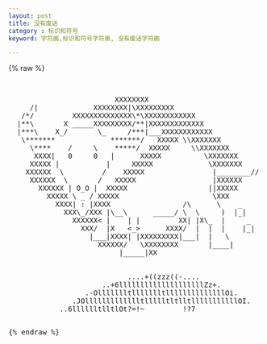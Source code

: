 ```yaml
---
layout: post
title: 没有废话
category : 标识和符号
keyword: 字符画,标识和符号字符画, 没有废话字符画

---
```

{% raw %}
<pre>


                         XXXXXXXX
     /|             XXXXXXXX|\XXXXXXXXX
   /*/         XXXXXXXXXXXXXX\*\XXXXXXXXXXXX
  |**\       X _____XXXXXXXXX/**|XXXXXXXXXXXXX
  |***\    X_/       \_     /***|___XXXXXXXXXXXX
   \*******             *******/   XXXXX \\XXXXXXX
     \****    /     \    *****/  XXXXX     \\XXXXXXX
      XXXX|   0     0   |      XXXXX          \XXXXXXX
     XXXXX |           |     XXXXX             \XXXXXXX
    XXXXXX  \         /    XXXXX                |________//
     XXXXXX  \       /   XXXXX                  |XXXXXX
       XXXXXX | O_O |  XXXXX                   ||XXXXX
         XXXXX \ _ / XXXXX                      \XXX
           XXXX| : |XXXX                 /\      \    _
             XXX\_/XXX |\__\      _____/ \  \     )  |_|
               XXXXXX< |    | |         XX| |X\_  |     _
                 XXX/  |X   <_>      XXXX/  |  |  |    |_|
                   |___|XXXX| |XXXXXXXXX|___|  |   \
                     XXXXXX/   \XXXXXXXX       |____|
                          |_____|XX


                            ....+((zzz((-....
                      ..+6llllllllllllllllllllZz+.
                  .-OllllllltllllllltllllllllllllllOi.
               .JOllllllllllllltllllltltlltlllllllllllOI.
            ..6lllllltlltlOt?=!~         !?7<OOllllllllllwi.
          .(OlllllllllOv7`                      ?1ylltlllllO6.
         .OlllllllltO=                             ?COlllllllOn.
       .Sllllllltlln.                                 7ylllllllv+
      .Olllltlllllllvi                                  ?slltllltn
     Jllltlllltlltllllvi                                  TOllllllG.
    Jlllllltu= TOlllllllZ<            .                  c .sltllllw.
   .lltllltv`   .4OlllllllZ<          (                  b  .kllltllG
  .OlllltOr       .1OlltllllZ........ M                  M    SllllllL
  Dllllltr          .1Olltllll1TMMMMM.Mx.      ..........M    .ylltlld.
 .llltllJ             .2llllllllidMMMN.YMMMMMMMMMMMMMMMM"'     .OlltllL
 Klllllu\           .JMMmvltlllllliTMMMN&x MMMMMMMMMM           Sllllld
.6ltllld           .MMMMMMmvtlltlllliTMMM] HMMMMMMMM]           .lltllt]
.llltll]          .MMMMMMMMMmzlllllllliTM] .MMMMMMMM`           .llllll]
.llllll]      x  .MMMMMMMMMMMMm1lltlllllzb  (MMMMMM]            .lltlll]
.ltlltl]      b  MMMMMMMMMMMMMMMm1llllllllI. 4MMMM#             .llltll]
.ylllllG      M .MMMMMMMMMMMMMMMMMm1lltlllll6.TMMD              .lllllt]
 Kllltld      M  MMMMMMMMMMMMMMMMMMMg1llltlllt6.                Dtlllld
 jllllll]     (MgMMMMMMMMMMMMMMMMMMMMMg1llllllll6.             .llltll2
 .kltlltd.      .!"MMMMMMMMMMF????????TMe1lltllllt6.          .Olllltd^
  .lllllld.         "MMMMMMMMM         MM]?ylltllllO6.       .Iltllllr
   4lltlllw.           .!""MMM         MM]  7ylltllllOn.    .OlllltlJ
    Slllllld.     .MMa.    MMM         MM]    7slllllllOn..Ollllllld`
     4ltllllOn   (MMMMM    ?MM         TM]      7yltlllllllllltlltv`
      4tlltlllZ< .WMM#^      ?           `        7ylllllllltllltv
       ?slllllllZ<.                                 4lllltlllllu=
         TOlltllllOI.                             .vlltlllltlOv!
          .1OllllllllOI..                      .JOllllltllltv'
             TylltlltllllOz<...          ...zIlllllltllllOv'
               ?1OlllllllllllllltOOOOOtlltllllllllllllty=`
                  ?1ylltlllllllllllllllllltlllltltlOv7`
                      ?7lOlltlllllllltlllllltlOy?7`
                            `?7<<llllzz<+7=?~

 </pre>
{% endraw %}

